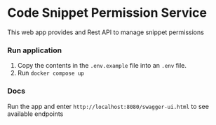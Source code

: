 # Code Snippet Permission Service

This web app provides and Rest API to manage snippet permissions

### Run application

1. Copy the contents in the `.env.example` file into an `.env` file.
2. Run `docker compose up`

### Docs

Run the app and enter `http://localhost:8080/swagger-ui.html` to see available endpoints
